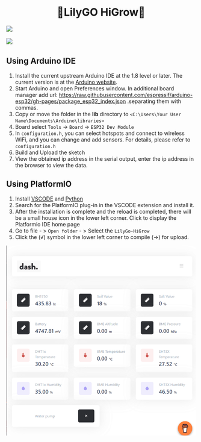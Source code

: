 <h1 align = "center">🌟LilyGO HiGrow🌟</h1>

![](https://github.com/Xinyuan-LilyGO/LilyGo-HiGrow/blob/master/image/img1.jpg)

![](https://github.com/Xinyuan-LilyGO/LilyGo-HiGrow/blob/master/image/img2.jpg)

## Using **Arduino IDE**

1. Install the current upstream Arduino IDE at the 1.8 level or later. The current version is at the [Arduino website](http://www.arduino.cc/en/main/software).
2. Start Arduino and open Preferences window. In additional board manager add url: https://raw.githubusercontent.com/espressif/arduino-esp32/gh-pages/package_esp32_index.json .separating them with commas.
3. Copy or move the folder in the **lib** directory to `<C:\Users\Your User Name\Documents\Arduino\libraries>` 
4. Board select `Tools` -> `Board` -> `ESP32 Dev Module`
5. In `configuration.h`, you can select hotspots and connect to wireless WiFi, and you can change and add sensors. For details, please refer to `configuration.h` 
6. Build and Upload the sketch
7. View the obtained ip address in the serial output,  enter the ip address in the browser to view the data.

## Using **PlatformIO**

1. Install [VSCODE](https://code.visualstudio.com/) and [Python](https://www.python.org/)
2. Search for the PlatformIO plug-in in the VSCODE extension and install it.
3. After the installation is complete and the reload is completed, there will be a small house icon in the lower left corner. Click to display the Platformio IDE home page
4. Go to file - > `Open folder` - > Select the `LilyGo-HiGrow` 
5. Click the (√) symbol in the lower left corner to compile (→) for upload.




![](image/web.png)


